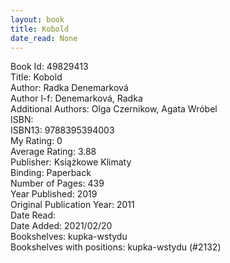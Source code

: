 ```yaml
---
layout: book
title: Kobold
date_read: None
---
```


Book Id: 49829413<br />
Title: Kobold<br />
Author: Radka Denemarková<br />
Author l-f: Denemarková, Radka<br />
Additional Authors: Olga Czernikow, Agata Wróbel<br />
ISBN: <br />
ISBN13: 9788395394003<br />
My Rating: 0<br />
Average Rating: 3.88<br />
Publisher: Książkowe Klimaty<br />
Binding: Paperback<br />
Number of Pages: 439<br />
Year Published: 2019<br />
Original Publication Year: 2011<br />
Date Read: <br />
Date Added: 2021/02/20<br />
Bookshelves: kupka-wstydu<br />
Bookshelves with positions: kupka-wstydu (#2132)<br />

